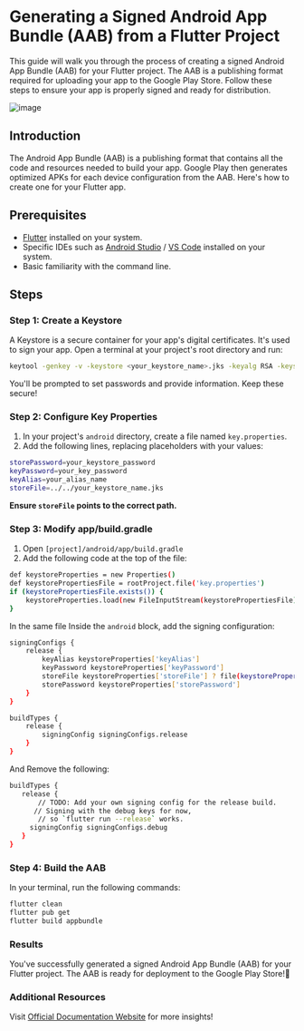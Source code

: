 # Generating a Signed Android App Bundle (AAB) from a Flutter Project

This guide will walk you through the process of creating a signed Android App Bundle (AAB) for your Flutter project. The AAB is a publishing format required for uploading your app to the Google Play Store. Follow these steps to ensure your app is properly signed and ready for distribution.

![image](https://github.com/SaadARazzaq/Signed-AAB-from-Flutter-Project/assets/123338307/204b7d3f-653f-4fd6-b110-e5147ead3785)


## Introduction

The Android App Bundle (AAB) is a publishing format that contains all the code and resources needed to build your app. Google Play then generates optimized APKs for each device configuration from the AAB. Here's how to create one for your Flutter app.

## Prerequisites

- [Flutter](https://flutter.dev/docs/get-started/install) installed on your system.
- Specific IDEs such as [Android Studio](https://developer.android.com/studio) / [VS Code](https://code.visualstudio.com/download) installed on your system.
- Basic familiarity with the command line.

## Steps

### Step 1: Create a Keystore

A Keystore is a secure container for your app's digital certificates. It's used to sign your app. Open a terminal at your project's root directory and run:

```bash
keytool -genkey -v -keystore <your_keystore_name>.jks -keyalg RSA -keysize 2048 -validity 10000 -alias <your_alias_name>
```
You'll be prompted to set passwords and provide information. Keep these secure!

### Step 2: Configure Key Properties

1. In your project's `android` directory, create a file named `key.properties`.
2. Add the following lines, replacing placeholders with your values:

```bash
storePassword=your_keystore_password
keyPassword=your_key_password
keyAlias=your_alias_name
storeFile=../../your_keystore_name.jks
```

**Ensure `storeFile` points to the correct path.** 

### Step 3: Modify app/build.gradle

1. Open `[project]/android/app/build.gradle`
2. Add the following code at the top of the file:

```bash
def keystoreProperties = new Properties()
def keystorePropertiesFile = rootProject.file('key.properties')
if (keystorePropertiesFile.exists()) {
    keystoreProperties.load(new FileInputStream(keystorePropertiesFile))
}
```
In the same file Inside the `android` block, add the signing configuration:

```bash
signingConfigs {
    release {
        keyAlias keystoreProperties['keyAlias']
        keyPassword keystoreProperties['keyPassword']
        storeFile keystoreProperties['storeFile'] ? file(keystoreProperties['storeFile']) : null
        storePassword keystoreProperties['storePassword']
    }
}

buildTypes {
    release {
        signingConfig signingConfigs.release
    }
}
```

And Remove the following:

```bash
buildTypes {
   release {
       // TODO: Add your own signing config for the release build.
      // Signing with the debug keys for now,
       // so `flutter run --release` works.
     signingConfig signingConfigs.debug
   }
}
```

### Step 4: Build the AAB

In your terminal, run the following commands:

```bash
flutter clean
flutter pub get
flutter build appbundle
```

### Results

You've successfully generated a signed Android App Bundle (AAB) for your Flutter project. The AAB is ready for deployment to the Google Play Store!🎉

### Additional Resources

Visit [Official Documentation Website](https://developer.android.com/guide/app-bundle) for more insights!
